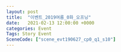 ```yaml
---
layout: post
title:  "이벤트_2019여름_0화_오프닝"
date:   2021-02-13 12:00:00 +0000
categories: Event
Tags: Story Event
SceneCode: ["scene_evt190627_cp0_q1_s10"]
---
```

